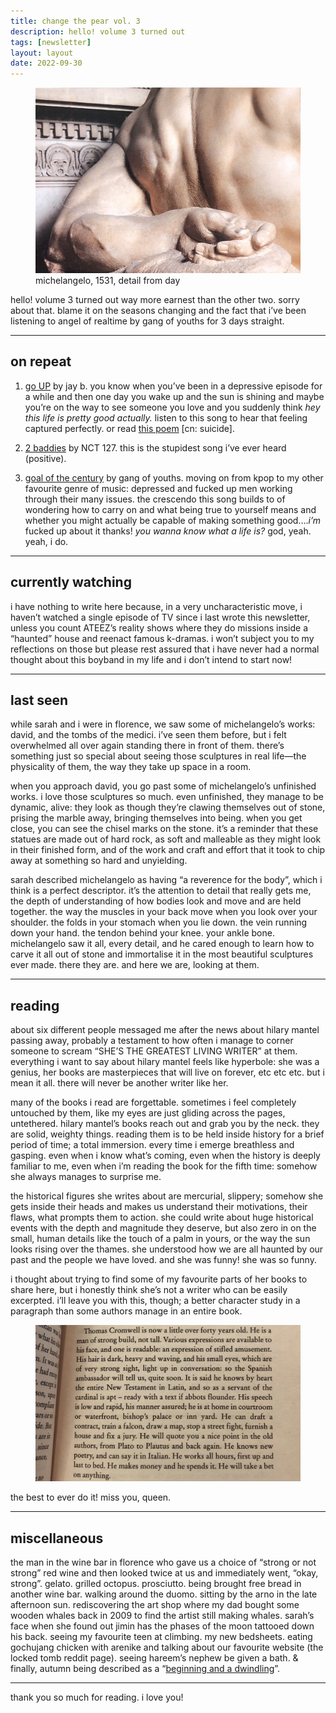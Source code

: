 ```yaml
---
title: change the pear vol. 3
description: hello! volume 3 turned out
tags: [newsletter]
layout: layout
date: 2022-09-30
---
```


<figure>
  <img src="images/3.jpeg" alt="michelangelo, 1531, detail from day" width="600"/>
  <figcaption class="caption">michelangelo, 1531, detail from day</figcaption>
</figure>

hello! volume 3 turned out way more earnest than the other two. sorry about that. blame it on the seasons changing and the fact that i’ve been listening to angel of realtime by gang of youths for 3 days straight.

---

## on repeat

1.  [go UP](https://open.spotify.com/track/1CA9GZfSM6kzIt4Ykt2D1C?si=6736701e7043416b) by jay b. you know when you’ve been in a depressive episode for a while and then one day you wake up and the sun is shining and maybe you’re on the way to see someone you love and you suddenly think _hey this life is pretty good actually._ listen to this song to hear that feeling captured perfectly. or read [this poem](https://www.newyorker.com/magazine/2018/11/19/hammond-b3-organ-cistern) \[cn: suicide\]. 
    
2.  [2 baddies](https://open.spotify.com/track/1WKLxJpDqkQ9x1qEDNutoX?si=9620bb2b859d42de) by NCT 127. this is the stupidest song i’ve ever heard (positive). 
    
3.  [goal of the century](https://open.spotify.com/track/5p8Rfo76iEnGIptHk9f0SL?si=6d76e8900f374983) by gang of youths. moving on from kpop to my other favourite genre of music: depressed and fucked up men working through their many issues. the crescendo this song builds to of wondering how to carry on and what being true to yourself means and whether you might actually be capable of making something good…._i’m_ fucked up about it thanks! _you wanna know what a life is?_ god, yeah. yeah, i do. 
    

---

## currently watching

i have nothing to write here because, in a very uncharacteristic move, i haven’t watched a single episode of TV since i last wrote this newsletter, unless you count ATEEZ’s reality shows where they do missions inside a “haunted” house and reenact famous k-dramas. i won’t subject you to my reflections on those but please rest assured that i have never had a normal thought about this boyband in my life and i don’t intend to start now!

---

## last seen

while sarah and i were in florence, we saw some of michelangelo’s works: david, and the tombs of the medici. i’ve seen them before, but i felt overwhelmed all over again standing there in front of them. there’s something just so special about seeing those sculptures in real life—the physicality of them, the way they take up space in a room. 

when you approach david, you go past some of michelangelo’s unfinished works. i love those sculptures so much. even unfinished, they manage to be dynamic, alive: they look as though they’re clawing themselves out of stone, prising the marble away, bringing themselves into being. when you get close, you can see the chisel marks on the stone. it’s a reminder that these statues are made out of hard rock, as soft and malleable as they might look in their finished form, and of the work and craft and effort that it took to chip away at something so hard and unyielding. 

sarah described michelangelo as having “a reverence for the body”, which i think is a perfect descriptor. it’s the attention to detail that really gets me, the depth of understanding of how bodies look and move and are held together. the way the muscles in your back move when you look over your shoulder. the folds in your stomach when you lie down. the vein running down your hand. the tendon behind your knee. your ankle bone. michelangelo saw it all, every detail, and he cared enough to learn how to carve it all out of stone and immortalise it in the most beautiful sculptures ever made. there they are. and here we are, looking at them. 

---

## reading

about six different people messaged me after the news about hilary mantel passing away, probably a testament to how often i manage to corner someone to scream “SHE’S THE GREATEST LIVING WRITER” at them. everything i want to say about hilary mantel feels like hyperbole: she was a genius, her books are masterpieces that will live on forever, etc etc etc. but i mean it all. there will never be another writer like her. 

many of the books i read are forgettable. sometimes i feel completely untouched by them, like my eyes are just gliding across the pages, untethered. hilary mantel’s books reach out and grab you by the neck. they are solid, weighty things. reading them is to be held inside history for a brief period of time; a total immersion. every time i emerge breathless and gasping. even when i know what’s coming, even when the history is deeply familiar to me, even when i’m reading the book for the fifth time: somehow she always manages to surprise me. 

the historical figures she writes about are mercurial, slippery; somehow she gets inside their heads and makes us understand their motivations, their flaws, what prompts them to action. she could write about huge historical events with the depth and magnitude they deserve, but also zero in on the small, human details like the touch of a palm in yours, or the way the sun looks rising over the thames. she understood how we are all haunted by our past and the people we have loved. and she was funny! she was so funny. 

i thought about trying to find some of my favourite parts of her books to share here, but i honestly think she’s not a writer who can be easily excerpted. i’ll leave you with this, though; a better character study in a paragraph than some authors manage in an entire book.

<figure>
<img src="images/3_a.jpg" alt="excerpt from wolf hall, by hilary mantel" width="600"/>
</figure>

the best to ever do it! miss you, queen.  

---

## miscellaneous

the man in the wine bar in florence who gave us a choice of “strong or not strong” red wine and then looked twice at us and immediately went, “okay, strong”. gelato. grilled octopus. prosciutto. being brought free bread in another wine bar. walking around the duomo. sitting by the arno in the late afternoon sun. rediscovering the art shop where my dad bought some wooden whales back in 2009 to find the artist still making whales. sarah’s face when she found out jimin has the phases of the moon tattooed down his back. seeing my favourite teen at climbing. my new bedsheets. eating gochujang chicken with arenike and talking about our favourite website (the locked tomb reddit page). seeing hareem’s nephew be given a bath. & finally, autumn being described as a “[beginning and a dwindling](https://yesterdaysprint.tumblr.com/post/695851652600774656/star-tribune-minneapolis-minnesota-october-13)”. 

---

thank you so much for reading. i love you!

